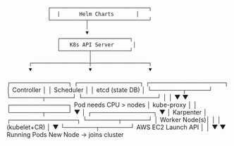                  ┌───────────────────────────────┐
                 │  |      Helm Charts       │
                 └───────────┬───────────────────┘
                             │
                             ▼
                    ┌──────────────────────┐
                    │   K8s API Server      │
                    └─────────┬────────────┘
                              │
           ┌──────────────────┼──────────────────┐
           ▼                  ▼                  ▼
   ┌─────────────┐    ┌──────────────┐   ┌─────────────────┐
   │ Controller  │    │  Scheduler    │  │ etcd (state DB) │
   └───────┬─────┘    └───────┬──────┘   └─────────────────┘
           │                  │
           ▼                  ▼
   ┌─────────────┐     Pod needs CPU > nodes
   │ kube-proxy  │               │
   └───────┬─────┘               ▼
           │              ┌──────────────┐
           ▼              │   Karpenter   │
   ┌───────────────┐      └───────┬──────┘
   │ Worker Node(s)│              │
   │ (kubelet+CR)  │              ▼
   └───────┬───────┘      AWS EC2 Launch API
           │                      │
           ▼                      ▼
      Running Pods        New Node → joins cluster
